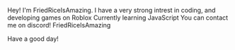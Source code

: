 Hey! I'm FriedRiceIsAmazing. 
I have a very strong intrest in coding, and developing games on Roblox
Currently learning JavaScript
You can contact me on discord! FriedRiceIsAmazing

Have a good day!
